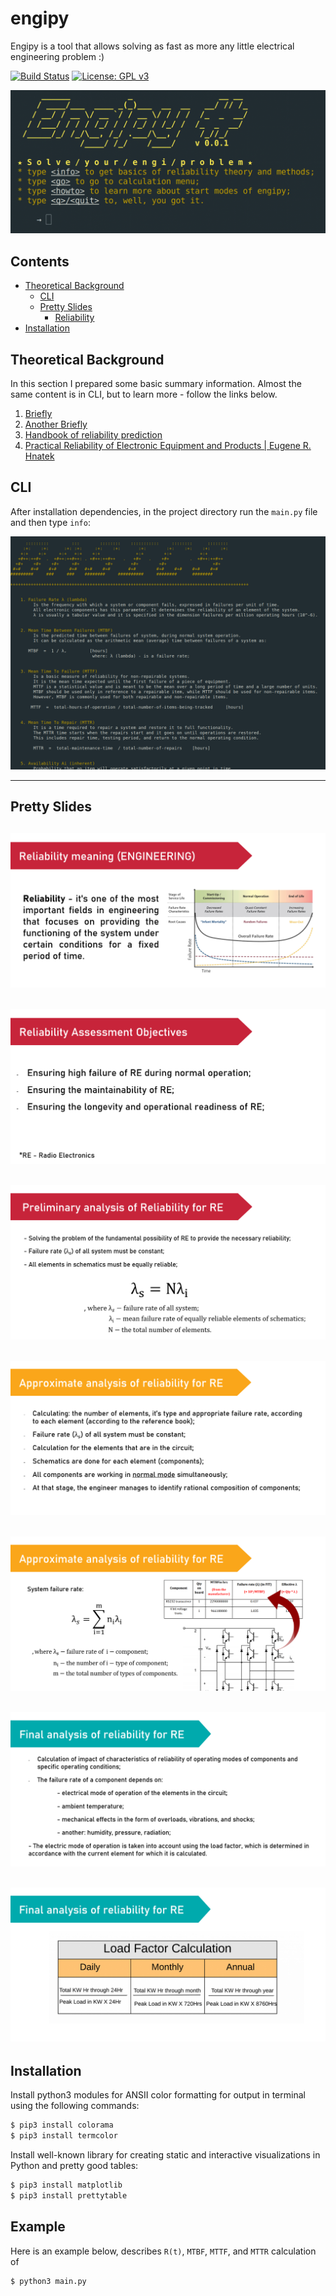 # engipy
Engipy is a tool that allows solving as fast as more any little electrical engineering problem :)


[![Build Status](https://travis-ci.org/joemccann/dillinger.svg?branch=master)](https://travis-ci.org/joemccann/dillinger)
[![License: GPL v3](https://img.shields.io/badge/License-GPLv3-blue.svg)](https://www.gnu.org/licenses/gpl-3.0)

![alt text](https://github.com/kvant666ubl/engipy/blob/main/images/start.gif?raw=true)

## Contents
- [Theoretical Background](#theoretical-background)
  * [CLI](#cli)
  * [Pretty Slides](#pretty-slides)
    + [Reliability](#reliability)
- [Installation](#installation)

## Theoretical Background
In this section I prepared some basic summary information. Almost the same content is in CLI, but to learn more - follow the links below.
1. [Briefly](https://www.egr.msu.edu/~bingsen/files_publications/J-13_TPEL_Reliability.pdf)
2. [Another Briefly](https://www.iwavesystems.com/skin/frontend/default/electronicstore/pdf/Reliability_estimation_for_electronic_design.pdf)
3. [Handbook of reliability prediction](https://www.quanterion.com/wp-content/uploads/2015/09/Front-Material-for-PDF-Viewer-EPRD.pdf)
4. [Practical Reliability of Electronic Equipment and Products | Eugene R. Hnatek](http://s1.nonlinear.ir/book/Practical_Reliability_of_Electronic_Equipment_and_Products_0824708326.pdf)

## CLI
After installation dependencies, in the project directory run the ```main.py``` file and then type ```info```:

![alt text](https://github.com/kvant666ubl/engipy/blob/main/images/info.png?raw=true)

--- 


## Pretty Slides
![alt text](https://github.com/kvant666ubl/engipy/blob/main/images/pt-0-1.png?raw=true)
---
![alt text](https://github.com/kvant666ubl/engipy/blob/main/images/pt-2.png?raw=true)
---
![alt text](https://github.com/kvant666ubl/engipy/blob/main/images/pt-3.png?raw=true)
---
![alt text](https://github.com/kvant666ubl/engipy/blob/main/images/pt-4.png?raw=true)
---
![alt text](https://github.com/kvant666ubl/engipy/blob/main/images/pt-5.png?raw=true)
---
![alt text](https://github.com/kvant666ubl/engipy/blob/main/images/pt-6.png?raw=true)
---
![alt text](https://github.com/kvant666ubl/engipy/blob/main/images/pt-7.png?raw=true)
---

## Installation
Install python3 modules for ANSII color formatting for output in terminal using the following commands:
```sh
$ pip3 install colorama
$ pip3 install termcolor
```
Install well-known library for creating static and interactive visualizations in Python and pretty good tables:
```sh
$ pip3 install matplotlib
$ pip3 install prettytable
```

## Example
Here is an example below, describes ```R(t)```, ```MTBF```, ```MTTF```, and ```MTTR``` calculation of 
```sh
$ python3 main.py
```
